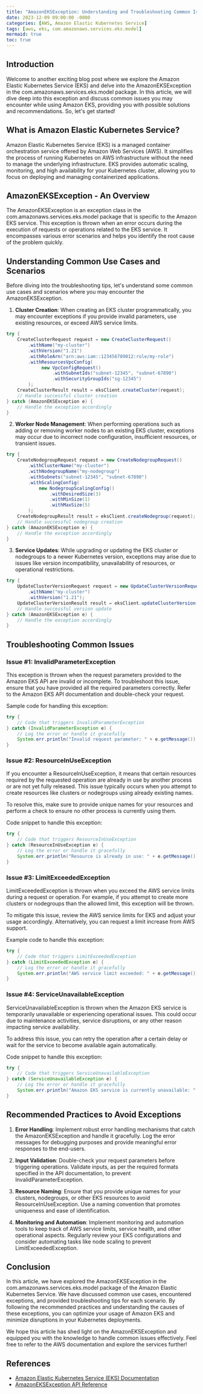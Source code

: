```yaml
---
title: "AmazonEKSException: Understanding and Troubleshooting Common Issues in Amazon Elastic Kubernetes Service"
date: 2023-12-09 09:00:00 -0000
categories: [AWS, Amazon Elastic Kubernetes Service]
tags: [aws, eks, com.amazonaws.services.eks.model]
mermaid: true
toc: true
---
```



## Introduction
Welcome to another exciting blog post where we explore the Amazon Elastic Kubernetes Service (EKS) and delve into the AmazonEKSException in the com.amazonaws.services.eks.model package. In this article, we will dive deep into this exception and discuss common issues you may encounter while using Amazon EKS, providing you with possible solutions and recommendations. So, let's get started!

## What is Amazon Elastic Kubernetes Service?
Amazon Elastic Kubernetes Service (EKS) is a managed container orchestration service offered by Amazon Web Services (AWS). It simplifies the process of running Kubernetes on AWS infrastructure without the need to manage the underlying infrastructure. EKS provides automatic scaling, monitoring, and high availability for your Kubernetes cluster, allowing you to focus on deploying and managing containerized applications.

## AmazonEKSException - An Overview
The AmazonEKSException is an exception class in the com.amazonaws.services.eks.model package that is specific to the Amazon EKS service. This exception is thrown when an error occurs during the execution of requests or operations related to the EKS service. It encompasses various error scenarios and helps you identify the root cause of the problem quickly.

## Understanding Common Use Cases and Scenarios
Before diving into the troubleshooting tips, let's understand some common use cases and scenarios where you may encounter the AmazonEKSException.

1. **Cluster Creation**: When creating an EKS cluster programmatically, you may encounter exceptions if you provide invalid parameters, use existing resources, or exceed AWS service limits.
```java
try {
    CreateClusterRequest request = new CreateClusterRequest()
        .withName("my-cluster")
        .withVersion("1.21")
        .withRoleArn("arn:aws:iam::123456789012:role/my-role")
        .withResourcesVpcConfig(
             new VpcConfigRequest()
                 .withSubnetIds("subnet-12345", "subnet-67890")
                 .withSecurityGroupIds("sg-12345")
        );
    CreateClusterResult result = eksClient.createCluster(request);
    // Handle successful cluster creation
} catch (AmazonEKSException e) {
    // Handle the exception accordingly
}
```

2. **Worker Node Management**: When performing operations such as adding or removing worker nodes to an existing EKS cluster, exceptions may occur due to incorrect node configuration, insufficient resources, or transient issues.
```java
try {
    CreateNodegroupRequest request = new CreateNodegroupRequest()
        .withClusterName("my-cluster")
        .withNodegroupName("my-nodegroup")
        .withSubnets("subnet-12345", "subnet-67890")
        .withScalingConfig(
            new NodegroupScalingConfig()
                .withDesiredSize(3)
                .withMinSize(1)
                .withMaxSize(5)
        );
    CreateNodegroupResult result = eksClient.createNodegroup(request);
    // Handle successful nodegroup creation
} catch (AmazonEKSException e) {
    // Handle the exception accordingly
}
```

3. **Service Updates**: While upgrading or updating the EKS cluster or nodegroups to a newer Kubernetes version, exceptions may arise due to issues like version incompatibility, unavailability of resources, or operational restrictions.
```java
try {
    UpdateClusterVersionRequest request = new UpdateClusterVersionRequest()
        .withName("my-cluster")
        .withVersion("1.21");
    UpdateClusterVersionResult result = eksClient.updateClusterVersion(request);
    // Handle successful version update
} catch (AmazonEKSException e) {
    // Handle the exception accordingly
}
```

## Troubleshooting Common Issues

### Issue #1: InvalidParameterException
This exception is thrown when the request parameters provided to the Amazon EKS API are invalid or incomplete. To troubleshoot this issue, ensure that you have provided all the required parameters correctly. Refer to the Amazon EKS API documentation and double-check your request.

Sample code for handling this exception:
```java
try {
    // Code that triggers InvalidParameterException
} catch (InvalidParameterException e) {
    // Log the error or handle it gracefully
    System.err.println("Invalid request parameter: " + e.getMessage());
}
```

### Issue #2: ResourceInUseException
If you encounter a ResourceInUseException, it means that certain resources required by the requested operation are already in use by another process or are not yet fully released. This issue typically occurs when you attempt to create resources like clusters or nodegroups using already existing names.

To resolve this, make sure to provide unique names for your resources and perform a check to ensure no other process is currently using them.

Code snippet to handle this exception:
```java
try {
    // Code that triggers ResourceInUseException
} catch (ResourceInUseException e) {
    // Log the error or handle it gracefully
    System.err.println("Resource is already in use: " + e.getMessage());
}
```

### Issue #3: LimitExceededException
LimitExceededException is thrown when you exceed the AWS service limits during a request or operation. For example, if you attempt to create more clusters or nodegroups than the allowed limit, this exception will be thrown.

To mitigate this issue, review the AWS service limits for EKS and adjust your usage accordingly. Alternatively, you can request a limit increase from AWS support.

Example code to handle this exception:
```java
try {
    // Code that triggers LimitExceededException
} catch (LimitExceededException e) {
    // Log the error or handle it gracefully
    System.err.println("AWS service limit exceeded: " + e.getMessage());
}
```

### Issue #4: ServiceUnavailableException
ServiceUnavailableException is thrown when the Amazon EKS service is temporarily unavailable or experiencing operational issues. This could occur due to maintenance activities, service disruptions, or any other reason impacting service availability.

To address this issue, you can retry the operation after a certain delay or wait for the service to become available again automatically.

Code snippet to handle this exception:
```java
try {
    // Code that triggers ServiceUnavailableException
} catch (ServiceUnavailableException e) {
    // Log the error or handle it gracefully
    System.err.println("Amazon EKS service is currently unavailable: " + e.getMessage());
}
```

## Recommended Practices to Avoid Exceptions
1. **Error Handling**: Implement robust error handling mechanisms that catch the AmazonEKSException and handle it gracefully. Log the error messages for debugging purposes and provide meaningful error responses to the end-users.

2. **Input Validation**: Double-check your request parameters before triggering operations. Validate inputs, as per the required formats specified in the API documentation, to prevent InvalidParameterException.

3. **Resource Naming**: Ensure that you provide unique names for your clusters, nodegroups, or other EKS resources to avoid ResourceInUseException. Use a naming convention that promotes uniqueness and ease of identification.

4. **Monitoring and Automation**: Implement monitoring and automation tools to keep track of AWS service limits, service health, and other operational aspects. Regularly review your EKS configurations and consider automating tasks like node scaling to prevent LimitExceededException.

## Conclusion
In this article, we have explored the AmazonEKSException in the com.amazonaws.services.eks.model package of the Amazon Elastic Kubernetes Service. We have discussed common use cases, encountered exceptions, and provided troubleshooting tips for each scenario. By following the recommended practices and understanding the causes of these exceptions, you can optimize your usage of Amazon EKS and minimize disruptions in your Kubernetes deployments.

We hope this article has shed light on the AmazonEKSException and equipped you with the knowledge to handle common issues effectively. Feel free to refer to the AWS documentation and explore the services further!

## References
- [Amazon Elastic Kubernetes Service (EKS) Documentation](https://docs.aws.amazon.com/eks/)
- [AmazonEKSException API Reference](https://docs.aws.amazon.com/AWSJavaSDK/latest/javadoc/com/amazonaws/services/eks/model/AmazonEKSException.html)
